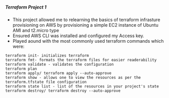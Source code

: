 ##### Terraform Project 1

- This project allowed me to  relearning the basics of terraform infrasture provisioning on AWS by provisioning a simple EC2 instance of Ubuntu AMI and t2.micro type
- Ensured AWS CLI was installed and configured my Access key.
- Played aound with the most commonly used terraform commands which were:
```
terraform init- initializes terraform
terraform fmt- formats the terraform files for easier readerability
terraform validate - validates the configuration
terraform plan
terraform apply/ terraform apply --auto-approve
terraform show - allows one to view the resources as per the terraform.tfstate file configuration
terraform state list - list of the resources in your project's state
terraform destroy/ terraform destroy --auto-approve

```


